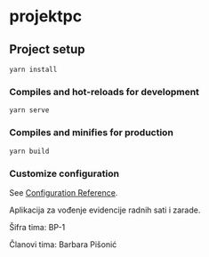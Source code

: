 # projektpc

## Project setup
```
yarn install
```

### Compiles and hot-reloads for development
```
yarn serve
```

### Compiles and minifies for production
```
yarn build
```

### Customize configuration
See [Configuration Reference](https://cli.vuejs.org/config/).

Aplikacija za vođenje evidencije radnih sati i zarade.

Šifra tima: BP-1

Članovi tima: Barbara Pišonić
